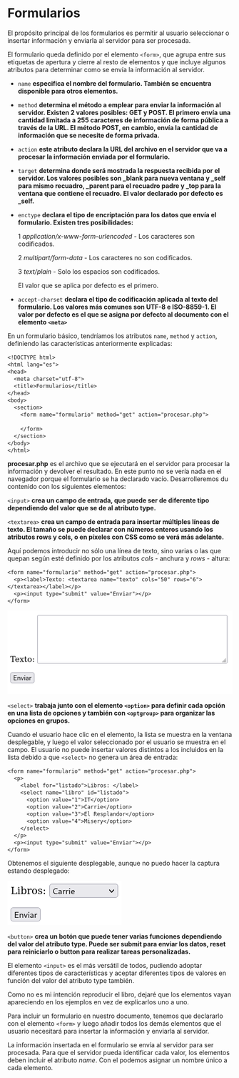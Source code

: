 # Formularios

El propósito principal de los formularios es permitir al usuario seleccionar o insertar información y enviarla al servidor para ser procesada.

El formulario queda definido por el elemento `<form>`, que agrupa entre sus etiquetas de apertura y cierre al resto de elementos y que incluye algunos atributos para determinar como se envía la información al servidor.

- `name` **especifica el nombre del formulario. También se encuentra disponible para otros elementos.**

- `method` **determina el método a emplear para enviar la información al servidor. Existen 2 valores posibles: GET y POST.
El primero envía una cantidad limitada a 255 caracteres de información de forma pública a través de la URL. El método POST, en cambio, envía la cantidad de información que se necesite de forma privada.**

- `action` **este atributo declara la URL del archivo en el servidor que va a procesar la información enviada por el formulario.**

- `target` **determina donde será mostrada la respuesta recibida por el servidor. Los valores posibles son _blank para nueva ventana y _self para mismo recuadro, _parent para el recuadro padre y _top para la ventana que contiene el recuadro. El valor declarado por defecto es _self.**

- `enctype` **declara el tipo de encriptación para los datos que envía el formulario. Existen tres posibilidades:**

    1 *application/x-www-form-urlencoded* - Los caracteres son codificados.

    2 *multipart/form-data* - Los caracteres no son codificados.

    3 *text/plain* - Solo los espacios son codificados.

    El valor que se aplica por defecto es el primero.

- `accept-charset` **declara el tipo de codificación aplicada al texto del formulario. Los valores más comunes son UTF-8 e ISO-8859-1. El valor por defecto es el que se asigna por defecto al documento con el elemento `<meta>`**

En un formulario básico, tendríamos los atributos `name`, `method` y `action`, definiendo las características anteriormente explicadas:

```
<!DOCTYPE html>
<html lang="es">
<head>
  <meta charset="utf-8">
  <title>Formularios</title>
</head>
<body>
  <section>
    <form name="formulario" method="get" action="procesar.php">

    </form>
  </section>
</body>
</html>
```

**procesar.php** es el archivo que se ejecutará en el servidor para procesar la información y devolver el resultado. En este punto no se vería nada en el navegador porque el formulario se ha declarado vacío.
Desarrolleremos du contenido con los siguientes elementos:

`<input>` **crea un campo de entrada, que puede ser de diferente tipo dependiendo del valor  que se de al atributo type.**

`<textarea>` **crea un campo de entrada para insertar múltiples líneas de texto. El tamaño se puede declarar con números enteros usando los atributos rows y cols, o en píxeles con CSS como se verá más adelante.**

Aquí podemos introducir no sólo una línea de texto, sino varias o las que quepan según esté definido por los atributos *cols* - anchura y *rows* - altura:

```
<form name="formulario" method="get" action="procesar.php">
  <p><label>Texto: <textarea name="texto" cols="50" rows="6"></textarea></label></p>
  <p><input type="submit" value="Enviar"></p>
</form>
```

![](Media/form9.png)

`<select>` **trabaja junto con el elemento `<option>` para definir cada opción en una lista de opciones y también con `<optgroup>` para  organizar las opciones en grupos.**

Cuando el usuario hace clic en el elemento, la lista se muestra en la ventana desplegable, y luego el valor seleccionado por el usuario se muestra en el campo. El usuario no puede insertar valores distintos a los incluidos en la lista debido a que `<select>` no genera un área de entrada:

```
<form name="formulario" method="get" action="procesar.php">
  <p>
    <label for="listado">Libros: </label>
    <select name="libro" id="listado">
      <option value="1">IT</option>
      <option value="2">Carrie</option>
      <option value="3">El Resplandor</option>
      <option value="4">Misery</option>
    </select>
  </p>
  <p><input type="submit" value="Enviar"></p>
</form>
```
Obtenemos el siguiente desplegable, aunque no puedo hacer la captura estando desplegado:

![](Media/form10.png)

`<button>` **crea un botón que puede tener varias funciones dependiendo del valor del atributo type. Puede ser submit para enviar los datos, reset para reiniciarlo o button para realizar tareas personalizadas.**

El elemento `<input>` es el más versátil de todos, pudiendo adoptar diferentes tipos de características y aceptar diferentes tipos de valores en función del valor del atributo type también.

Como no es mi intención reproducir el libro, dejaré que los elementos vayan apareciendo en los ejemplos en vez de explicarlos uno a uno.

Para incluir un formulario en nuestro documento, tenemos que declararlo con el elemento `<form>` y luego añadir todos los demás elementos que el usuario necesitará para insertar la información y enviarla al servidor.

La información insertada en el formulario se envía al servidor para ser procesada. Para que el servidor pueda identificar cada valor, los elementos deben incluir el atributo *name*. Con el podemos asignar un nombre único a cada elemento.
